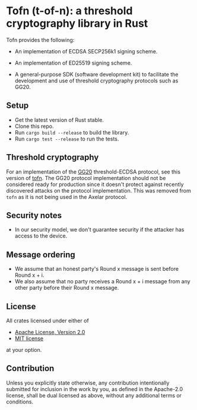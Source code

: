 # Tofn (t-of-n): a threshold cryptography library in Rust

Tofn provides the following:

* An implementation of ECDSA SECP256k1 signing scheme.
* An implementation of ED25519 signing scheme.

* A general-purpose SDK (software development kit) to facilitate the development and use of threshold cryptography protocols such as GG20.

## Setup

* Get the latest version of Rust stable.
* Clone this repo.
* Run `cargo build --release` to build the library.
* Run `cargo test --release` to run the tests.

## Threshold cryptography

For an implementation of the [GG20](https://eprint.iacr.org/2020/540.pdf) threshold-ECDSA protocol,
see this version of [tofn](https://github.com/axelarnetwork/tofn/tree/0b441ed758ebed6726f7a2cf1ccce6a95c33152c). The GG20 protocol implementation should not be considered ready for production since it doesn't protect against recently discovered attacks on the protocol implementation. This was removed from `tofn` as it is not being used in the Axelar protocol.

## Security notes

* In our security model, we don't guarantee security if the attacker has access to the device.

## Message ordering

* We assume that an honest party's Round x message is sent before Round x + i.
* We also assume that no party receives a Round x + i message from any other party before their Round x message.

## License

All crates licensed under either of

* [Apache License, Version 2.0](http://www.apache.org/licenses/LICENSE-2.0)
* [MIT license](http://opensource.org/licenses/MIT)

at your option.

## Contribution

Unless you explicitly state otherwise, any contribution intentionally submitted
for inclusion in the work by you, as defined in the Apache-2.0 license, shall be
dual licensed as above, without any additional terms or conditions.

